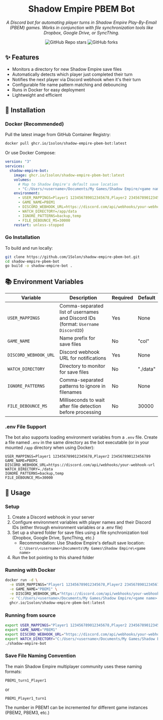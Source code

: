 <div align="center">

# Shadow Empire PBEM Bot

_A Discord bot for automating player turns in Shadow Empire Play-By-Email (PBEM) games. Works in conjunction with file synchronization tools like Dropbox, Google Drive, or SyncThing._

</div>

<div align="center">

![GitHub Repo stars](https://img.shields.io/github/stars/1Solon/shadow-empire-pbem-bot?style=for-the-badge)
![GitHub forks](https://img.shields.io/github/forks/1Solon/shadow-empire-pbem-bot?style=for-the-badge)

</div>

## ✨ Features

- Monitors a directory for new Shadow Empire save files
- Automatically detects which player just completed their turn
- Notifies the next player via Discord webhook when it's their turn
- Configurable file name pattern matching and debouncing
- Runs in Docker for easy deployment
- Lightweight and efficient

## 🚀 Installation

### Docker (Recommended)

Pull the latest image from GitHub Container Registry:

```sh
docker pull ghcr.io/1solon/shadow-empire-pbem-bot:latest
```

Or use Docker Compose:

```yaml
version: "3"
services:
  shadow-empire-bot:
    image: ghcr.io/1solon/shadow-empire-pbem-bot:latest
    volumes:
      # Map to Shadow Empire's default save location
      - "C:/Users/<username>/Documents/My Games/Shadow Empire/<game name>:/app/data"
    environment:
      - USER_MAPPINGS=Player1 123456789012345678,Player2 234567890123456789
      - GAME_NAME=PBEM1
      - DISCORD_WEBHOOK_URL=https://discord.com/api/webhooks/your-webhook-url
      - WATCH_DIRECTORY=/app/data
      - IGNORE_PATTERNS=backup,temp
      - FILE_DEBOUNCE_MS=30000
    restart: unless-stopped
```

### Go Installation

To build and run locally:

```sh
git clone https://github.com/1Solon/shadow-empire-pbem-bot.git
cd shadow-empire-pbem-bot
go build -o shadow-empire-bot .
```

## 📚 Environment Variables

| Variable              | Description                                                                      | Required | Default  |
| --------------------- | -------------------------------------------------------------------------------- | -------- | -------- |
| `USER_MAPPINGS`       | Comma-separated list of usernames and Discord IDs (format: `Username DiscordID`) | Yes      | None     |
| `GAME_NAME`           | Name prefix for save files                                                       | No       | "col"    |
| `DISCORD_WEBHOOK_URL` | Discord webhook URL for notifications                                            | Yes      | None     |
| `WATCH_DIRECTORY`     | Directory to monitor for save files                                              | No       | "./data" |
| `IGNORE_PATTERNS`     | Comma-separated patterns to ignore in filenames                                  | No       | None     |
| `FILE_DEBOUNCE_MS`    | Milliseconds to wait after file detection before processing                      | No       | 30000    |

### .env File Support

The bot also supports loading environment variables from a `.env` file. Create a file named `.env` in the same directory as the bot executable (or in your mounted `/app` directory when using Docker):

```
USER_MAPPINGS=Player1 123456789012345678,Player2 234567890123456789
GAME_NAME=PBEM1
DISCORD_WEBHOOK_URL=https://discord.com/api/webhooks/your-webhook-url
WATCH_DIRECTORY=./data
IGNORE_PATTERNS=backup,temp
FILE_DEBOUNCE_MS=30000
```

## 📖 Usage

### Setup

1. Create a Discord webhook in your server
2. Configure environment variables with player names and their Discord IDs (either through environment variables or a .env file)
3. Set up a shared folder for save files using a file synchronization tool (Dropbox, Google Drive, SyncThing, etc.)
   - Recommendation: Use Shadow Empire's default save location: `C:\Users\<username>\Documents\My Games\Shadow Empire\<game name>`
4. Run the bot pointing to this shared folder

### Running with Docker

```sh
docker run -d \
  -e USER_MAPPINGS="Player1 123456789012345678,Player2 234567890123456789" \
  -e GAME_NAME="PBEM1" \
  -e DISCORD_WEBHOOK_URL="https://discord.com/api/webhooks/your-webhook-url" \
  -v "C:/Users/<username>/Documents/My Games/Shadow Empire/<game name>:/app/data" \
  ghcr.io/1solon/shadow-empire-pbem-bot:latest
```

### Running from source

```sh
export USER_MAPPINGS="Player1 123456789012345678,Player2 234567890123456789"
export GAME_NAME="PBEM1"
export DISCORD_WEBHOOK_URL="https://discord.com/api/webhooks/your-webhook-url"
export WATCH_DIRECTORY="C:/Users/<username>/Documents/My Games/Shadow Empire/<game name>"
./shadow-empire-bot
```

### Save File Naming Convention

The main Shadow Empire multiplayer community uses these naming formats:

```
PBEM1_turn1_Player1
```

or

```
PBEM1_Player1_turn1
```

The number in PBEM1 can be incremented for different game instances (PBEM2, PBEM3, etc.)
